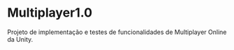 # Multiplayer1.0
Projeto de implementação e testes de funcionalidades de Multiplayer Online da Unity.
